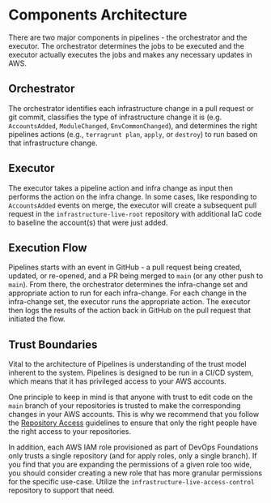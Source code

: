 # Components Architecture

There are two major components in pipelines - the orchestrator and the executor. The orchestrator determines the jobs to be executed and the executor actually executes the jobs and makes any necessary updates in AWS.

## Orchestrator

The orchestrator identifies each infrastructure change in a pull request or git commit, classifies the type of infrastructure change it is (e.g. `AccountsAdded`, `ModuleChanged`, `EnvCommonChanged`), and determines the right pipelines actions (e.g., `terragrunt plan`, `apply`, or `destroy`) to run based on that infrastructure change.

## Executor

The executor takes a pipeline action and infra change as input then performs the action on the infra change. In some cases, like responding to `AccountsAdded` events on merge, the executor will create a subsequent pull request in the `infrastructure-live-root` repository with additional IaC code to baseline the account(s) that were just added.

## Execution Flow

Pipelines starts with an event in GitHub - a pull request being created, updated, or re-opened, and a PR being merged to `main` (or any other push to `main`). From there, the orchestrator determines the infra-change set and appropriate action to run for each infra-change. For each change in the infra-change set, the executor runs the appropriate action. The executor then logs the results of the action back in GitHub on the pull request that initiated the flow.

## Trust Boundaries

Vital to the architecture of Pipelines is understanding of the trust model inherent to the system. Pipelines is designed to be run in a CI/CD system, which means that it has privileged access to your AWS accounts.

One principle to keep in mind is that anyone with trust to edit code on the `main` branch of your repositories is trusted to make the corresponding changes in your AWS accounts. This is why we recommend that you follow the [Repository Access](../security/repository-access.md) guidelines to ensure that only the right people have the right access to your repositories.

In addition, each AWS IAM role provisioned as part of DevOps Foundations only trusts a single repository (and for apply roles, only a single branch). If you find that you are expanding the permissions of a given role too wide, you should consider creating a new role that has more granular permissions for the specific use-case. Utilize the `infrastructure-live-access-control` repository to support that need.
